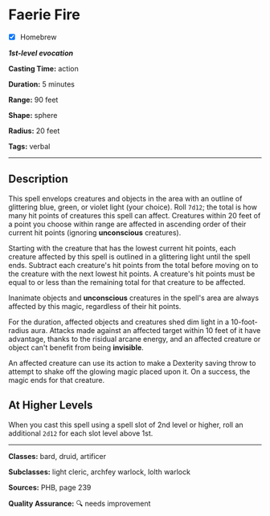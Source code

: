 # Faerie Fire

- [x] Homebrew

***1st-level evocation***

**Casting Time:** action

**Duration:** 5 minutes

**Range:** 90 feet

**Shape:** sphere

**Radius:** 20 feet

**Tags:** verbal

---

## Description
This spell envelops creatures and objects in the area with an outline of glittering blue, green, or violet light (your choice).
Roll `7d12`; the total is how many hit points of creatures this spell can affect.
Creatures within 20 feet of a point you choose within range are affected in ascending order of their current hit points (ignoring **unconscious** creatures).

Starting with the creature that has the lowest current hit points, each creature affected by this spell is outlined in a glittering light until the spell ends.
Subtract each creature's hit points from the total before moving on to the creature with the next lowest hit points.
A creature's hit points must be equal to or less than the remaining total for that creature to be affected.

Inanimate objects and **unconscious** creatures in the spell's area are always affected by this magic, regardless of their hit points.

For the duration, affected objects and creatures shed dim light in a 10-foot-radius aura.
Attacks made against an affected target within 10 feet of it have advantage, thanks to the risidual arcane energy, and an affected creature or object can't benefit from being **invisible**.

An affected creature can use its action to make a Dexterity saving throw to attempt to shake off the glowing magic placed upon it.
On a success, the magic ends for that creature.

## At Higher Levels
When you cast this spell using a spell slot of 2nd level or higher, roll an additional `2d12` for each slot level above 1st.

---

**Classes:** bard, druid, artificer

**Subclasses:** light cleric, archfey warlock, lolth warlock

**Sources:** PHB, page 239

**Quality Assurance:** :mag: needs improvement

